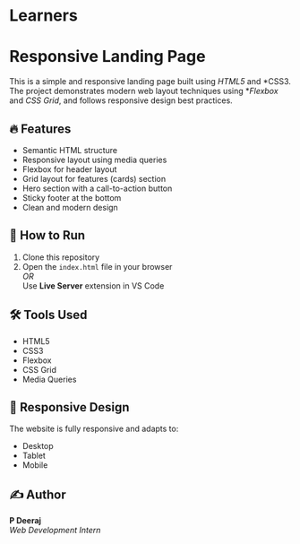 # Learners
# Responsive Landing Page

This is a simple and responsive landing page built using *HTML5* and *CSS3. The project demonstrates modern web layout techniques using **Flexbox* and *CSS Grid*, and follows responsive design best practices.

## 🔥 Features

- Semantic HTML structure
- Responsive layout using media queries
- Flexbox for header layout
- Grid layout for features (cards) section
- Hero section with a call-to-action button
- Sticky footer at the bottom
- Clean and modern design

## 🚀 How to Run

1. Clone this repository
2. Open the `index.html` file in your browser  
   _OR_  
   Use **Live Server** extension in VS Code

## 🛠 Tools Used

- HTML5
- CSS3
- Flexbox
- CSS Grid
- Media Queries

## 📱 Responsive Design

The website is fully responsive and adapts to:

- Desktop
- Tablet
- Mobile

## ✍️ Author

**P Deeraj**  
_Web Development Intern_






